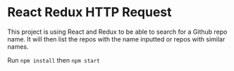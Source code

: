 # React Redux HTTP Request

This project is using React and Redux to be able to search for a Github repo name. It will then list the repos with the name inputted or repos with similar names. 

Run `npm install` then `npm start` 
